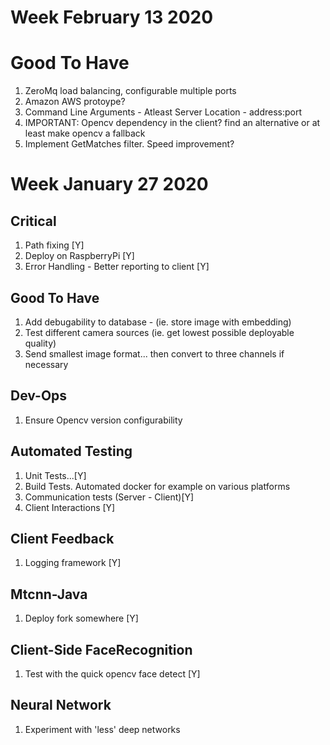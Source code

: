 # Week February 13 2020

# Good To Have
1. ZeroMq load balancing, configurable multiple ports
2. Amazon AWS protoype?
3. Command Line Arguments - Atleast Server Location - address:port
4. IMPORTANT: Opencv dependency in the client? find an alternative or at least make opencv a fallback
5. Implement GetMatches filter. Speed improvement?

# Week January 27 2020

## Critical
1. Path fixing [Y]
2. Deploy on RaspberryPi [Y]
3. Error Handling - Better reporting to client [Y]

## Good To Have
1. Add debugability to database - (ie. store image with embedding)
2. Test different camera sources (ie. get lowest possible deployable quality)
3. Send smallest image format... then convert to three channels if necessary

## Dev-Ops
1. Ensure Opencv version configurability 

## Automated Testing
1. Unit Tests...[Y]
2. Build Tests. Automated docker for example on various platforms 
3. Communication tests (Server - Client)[Y]
4. Client Interactions [Y]

## Client Feedback
1. Logging framework [Y]

## Mtcnn-Java
1. Deploy fork somewhere [Y]

## Client-Side FaceRecognition
1. Test with the quick opencv face detect [Y]

## Neural Network
1. Experiment with 'less' deep networks
